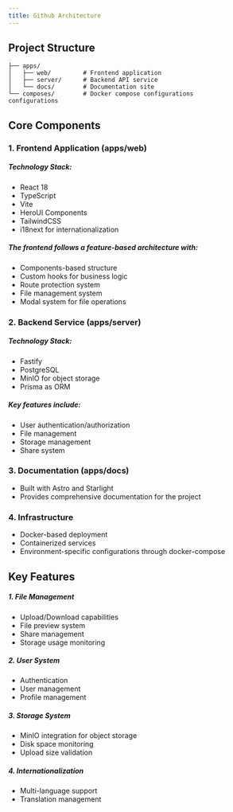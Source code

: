 ```yaml
---
title: Github Architecture
---
```


## Project Structure

```plaintext
├── apps/
│   ├── web/         # Frontend application
│   ├── server/      # Backend API service
│   └── docs/        # Documentation site
└── composes/        # Docker compose configurations
configurations
 ```


## Core Components
### 1. Frontend Application (apps/web)
##### Technology Stack:
  - React 18
  - TypeScript
  - Vite
  - HeroUI Components
  - TailwindCSS
  - i18next for internationalization


##### The frontend follows a feature-based architecture with:

- Components-based structure
- Custom hooks for business logic
- Route protection system
- File management system
- Modal system for file operations

### 2. Backend Service (apps/server)
##### Technology Stack:
  - Fastify
  - PostgreSQL
  - MinIO for object storage
  - Prisma as ORM

##### Key features include:
- User authentication/authorization
- File management
- Storage management
- Share system

### 3. Documentation (apps/docs)
- Built with Astro and Starlight
- Provides comprehensive documentation for the project

### 4. Infrastructure
- Docker-based deployment
- Containerized services
- Environment-specific configurations through docker-compose

## Key Features
##### 1. File Management
   
   - Upload/Download capabilities
   - File preview system
   - Share management
   - Storage usage monitoring

##### 2. User System
   
   - Authentication
   - User management
   - Profile management

##### 3. Storage System
   
   - MinIO integration for object storage
   - Disk space monitoring
   - Upload size validation
##### 4. Internationalization
   
   - Multi-language support
   - Translation management